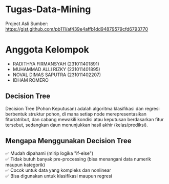 # Tugas-Data-Mining
Project Asli Sumber: https://gist.github.com/pb111/af439e4affb1dd94879579cfd6793770

# Anggota Kelompok
- RADITHYA FIRMANSYAH (231011401891)
- MUHAMMAD ALLI RIZKY (231011401895)
- NOVAL DIMAS SAPUTRA (231011402207)
- IDHAM ROMERO

## Decision Tree
Decision Tree (Pohon Keputusan) adalah algoritma klasifikasi dan regresi berbentuk struktur pohon, di mana setiap node merepresentasikan fitur/atribut, dan cabang mewakili kondisi atau keputusan berdasarkan fitur tersebut, sedangkan daun menunjukkan hasil akhir (kelas/prediksi).

## Mengapa Menggunakan Decision Tree
✅ Mudah dipahami (mirip logika "if-else")  
✅ Tidak butuh banyak pre-processing (bisa menangani data numerik maupun kategorik)  
✅ Cocok untuk data yang kompleks dan nonlinear  
✅ Bisa digunakan untuk klasifikasi maupun regresi

